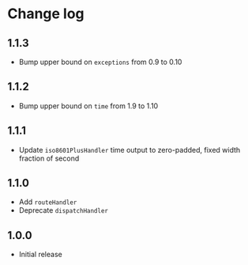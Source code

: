 # Change log

## 1.1.3

* Bump upper bound on `exceptions` from 0.9 to 0.10

## 1.1.2

* Bump upper bound on `time` from 1.9 to 1.10

## 1.1.1

* Update `iso8601PlusHandler` time output to zero-padded, fixed width fraction of second

## 1.1.0

* Add `routeHandler`
* Deprecate `dispatchHandler`

## 1.0.0

* Initial release
